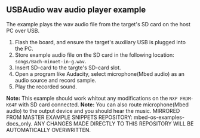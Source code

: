 ## USBAudio wav audio player example

The example plays the wav audio file from the target's SD card on the host PC over USB.

1. Flash the board, and ensure the target's auxiliary USB is plugged into the PC.
2. Store example audio file on the SD card in the following location: `songs/Bach-minuet-in-g.wav`.
3. Insert SD-card to the targte's SD-card slot.
4. Open a program like Audacity, select microphone(Mbed audio) as an audio source and record sample.
5. Play the recorded sound.

**Note:** This example should work whitout any modifications on the `NXP FRDM-K64F` with SD card connected.
**Note:** You can also route microphone(Mbed audio) to the output device and you should hear the music.
MIRRORED FROM MASTER EXAMPLE SNIPPETS REPOSITORY: mbed-os-examples-docs_only.
ANY CHANGES MADE DIRECTLY TO THIS REPOSITORY WILL BE AUTOMATICALLY OVERWRITTEN.
